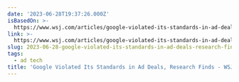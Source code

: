 ```yaml
---
date: '2023-06-28T19:37:26.000Z'
isBasedOn: >-
  https://www.wsj.com/articles/google-violated-its-standards-in-ad-deals-research-finds-3e24e041
link: >-
  https://www.wsj.com/articles/google-violated-its-standards-in-ad-deals-research-finds-3e24e041
slug: 2023-06-28-google-violated-its-standards-in-ad-deals-research-finds-wsj
tags:
  - ad tech
title: 'Google Violated Its Standards in Ad Deals, Research Finds - WSJ'
---
```


